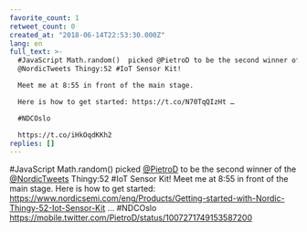 ```yaml
---
favorite_count: 1
retweet_count: 0
created_at: "2018-06-14T22:53:30.000Z"
lang: en
full_text: >-
  #JavaScript Math.random()  picked @PietroD to be the second winner of the
  @NordicTweets Thingy:52 #IoT Sensor Kit! 

  Meet me at 8:55 in front of the main stage. 

  Here is how to get started: https://t.co/N70TqQIzHt …

  #NDCOslo 

  https://t.co/iHkOqdKKh2
replies: []
---
```


#JavaScript Math.random() picked [@PietroD](https://twitter.com/PietroD) to be
the second winner of the [@NordicTweets](https://twitter.com/NordicTweets)
Thingy:52 #IoT Sensor Kit! Meet me at 8:55 in front of the main stage. Here is
how to get started:
<https://www.nordicsemi.com/eng/Products/Getting-started-with-Nordic-Thingy-52-Iot-Sensor-Kit>
… #NDCOslo <https://mobile.twitter.com/PietroD/status/1007271749153587200>
